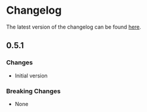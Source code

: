 # Changelog

The latest version of the changelog can be found [here](/Azure/bicep-registry-modules/blob/main/avm/res/insights/scheduled-query-rule/CHANGELOG.md).

## 0.5.1

### Changes

- Initial version

### Breaking Changes

- None

